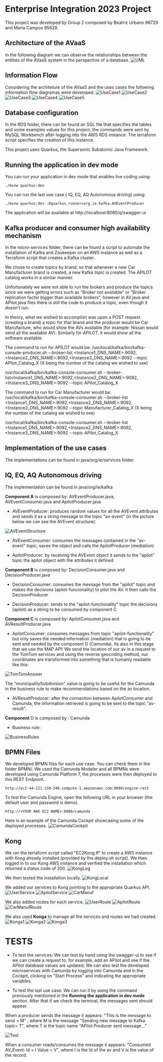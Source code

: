 # Enterprise Integration 2023 Project

This project was developed by Group 2 composed by Beatriz Urbano 96729 and Maria Campos 95629.

## Architecture of the AVaaS

In the following diagram we can observe the relationships between the entities of the AVaaS system in the perspective of a database.
![UML](diagrams/UML.jpg)

## Information Flow

Considering the architeture of the AVaaS and the uses cases the following information flow diagramas were developed.
![UseCase1](diagrams/UseCase1.png)
![UseCase2](diagrams/UseCase2.png)
![UseCase3](diagrams/UseCase3.png)
![UseCase4](diagrams/UseCase4.png)
![UseCase5](diagrams/UseCase5.png)

## Database configuration
In the RDS folder, there can be found an SQL file that specifies the tables and some examples values for this project, the commands were sent by MySQL Workbench after logging into the AWS RDS instance. The terraform script specifies the creation of this instance.

This project uses Quarkus, the Supersonic Subatomic Java Framework.

## Running the application in dev mode

You can run your application in dev mode that enables live coding using:
```shell script
./mvnw quarkus:dev
```
You can run the last use case ( IQ, EQ, AQ Autonomous driving) using:
```shell script
./mvnw quarkus:dev -Dquarkus.runner=org.ie.kafka.AVEventProducer
```
The application will be available at http://localhost:8080/q/swagger-ui

## Kafka producer and consumer high availability mechanism

In the micro-services folder, there can be found a script to automate the installation of Kafka and Zookeeper on an AWS instance as well as a Terraform script that creates a Kafka cluster. 

We chose to create topics by brand, so that whenever a new Car Manufacturer brand is created, a new Kafka topic is created. The APILOT catalog works in a similar manner.

Unfortunately we were not able to run the brokers and produce the topics since we were getting errors such as "Broker not available" or "Broker replication factor bigger than available brokers", however in AV.java and APilot.java files there is still the code to produce a topic, even though it doesn't run.

In theory, what we wished to accomplish was upon a POST request (creating a brand) a topic for that brand and the producer would be Car Manufacture, who would show the AVs available (for example: Nissan would send all the available AV). Similarly for APILOT, it would show all the software available.

The command to run for APILOT would be:
 /usr/local/kafka/bin/kafka-console-producer.sh --broker-list <Instance1_DNS_NAME>:9092,<Instance2_DNS_NAME>:9092,<Instance3_DNS_NAME>:9092 --topic APilot_Catalog_X (X being the number of the catalog we wished to see)

/usr/local/kafka/bin/kafka-console-consumer.sh --broker-list<Instance1_DNS_NAME>:9092,<Instance2_DNS_NAME>:9092,<Instance3_DNS_NAME>:9092 --topic APilot_Catalog_X

The command to run for Car Manufacturer would be:
/usr/local/kafka/bin/kafka-console-consumer.sh --broker-list <Instance1_DNS_NAME>:9092,<Instance2_DNS_NAME>:9092,<Instance3_DNS_NAME>:9092 --topic Manufacturer_Catalog_X (X being the number of the catalog we wished to see)

/usr/local/kafka/bin/kafka-console-consumer.sh --broker-list <Instance1_DNS_NAME>:9092,<Instance2_DNS_NAME>:9092,<Instance3_DNS_NAME>:9092 --topic APilot_Catalog_X

## Implementation of the use cases

The implementations can be found in java/org/ie/services folder.


## IQ, EQ, AQ Autonomous driving

The implementation can be found in java/org/ie/kafka

**Component A** is composed by: AVEventProducer.java, AVEventConsumer.java and ApilotProducer.java

- AVEventProducer: produces random values for all the AVEvent attributes and sends it as a string message to the topic "av-event" (in the picture below we can see the AVEvent structure):

![AVEventStructure](diagrams/AVEventStructure.png)

- AVEventConsumer: consumes the messages contained in the "av-event" topic, saves the object and calls the ApilotProducer (mediation)

- ApilotProducer: by receiving the AVEvent object it sends to the "apilot" topic the apilot object with the attributes it defined

**Component B** is composed by: DecisionConsumer.java and DecisionProducer.java

- DecisionConsumer: consumes the message from the "apilot" topic and makes the decisions (apilot-funcionality) to pilot the AV. It then calls the DecisionProducer

- DecisionProducer: sends to the "apilot-functionality" topic the decisions (apilot) as a string to be consumed by component C

**Component C** is composed by: ApilotConsumer.java and AVResultProducer.java

- ApilotConsumer: consumes messages from topic "apilot-functionality" but only saves the needed information (mediation) that is going to be sent and needed by the component D (Camunda). Its also in this stage that we use the MAP API! We send the location of our av in a request to the TomTom services and using the reverse geocoding method, our coordinates are transformed into something that is humanly readable like this:

![TomTomAnswer](diagrams/TomTomAnswer.png)

The "municipalitySubdivision" value is going to be useful for the Camunda in the business rule to make recommendations based on the av location.

- AVResultProducer: after the connection between ApilotConsumer and Camunda, the information retrieved is going to be sent to the topic "av-result".

**Component** D is composed by : Camunda

- Business rule:

![BusinessRules](diagrams/BusinessRules.png)


## BPMN Files
We developed BPMN files for each use case. You can check them in the folder BPMN/. We used the Camunda Modeler and all BPMNs were developed using Camunda Platform 7, the processes were then deployed to this REST Endpoint.

```shell script
http://ec2-44-211-150-240.compute-1.amazonaws.com:8080/engine-rest
```

To test the Camunda Engine, open the following URL in your browser (the default user and password is demo).
```shell script
http://<YOUR AWS EC2 NAME>:8080/camunda
```
Here is an example of the Camunda Cockpit showcasing some of the deployed processes.
![CamundaCockpit](diagrams/CamundaCockpit.png)

## Kong

We ran the terraform script called "EC2Kong.tf" to create a AWS instance with Kong already installed (provided by the deploy.sh script). We then logged in to our Kong AWS instance and verified the installation which returned a status code of 200.
![KongLog](diagrams/KongLog.png)

We then tested the installation locally.
![KongLocal](diagrams/KongLocal.png)

We added our services to Kong pointing to the appropriate Quarkus API.
![UserService](diagrams/UserService.png)
![ApilotService](diagrams/ApilotService.png)
![CarManuf](diagrams/CarManuf.png)

We also added routes for each service.
![UserRoute](diagrams/UserRoute.png)
![ApilotRoute](diagrams/ApilotRoute.png)
![CarManufRoute](diagrams/CarManufRoute.png)

We also used **Konga** to manage all the services and routes we had created.
![Konga1](diagrams/Konga1.png)
![Konga2](diagrams/Konga2.png)
![Konga3](diagrams/Konga3.png)


# TESTS

- To test the services:
We can test by hand using the swagger-ui to see if we can create a request to, for example, add an APilot and see if the APilot database values are updated;
We can also test the developed microservices with Camunda by logging into Camunda and in the Cockpit, clicking on "Start Process" and indicating the appropriate variables.

- To test the last use case:
We can run it by using the command previously mentioned in the **Running the application in dev mode** section. After that if we check the terminal, the messages sent should appear.

When a producer sends the message it appears: 
"This is the message to send = M" , where M is the message
"Sending new message to Kafka topic= T", where T is the topic name
"APilot Producer sent message..."

![Test](diagrams/Test.png)


When a consumer reads/consumes the message it appears: 
"Consumed AV_Event: Id = I Value = V", where I is the Id of the av and V is the value of the record.

